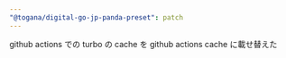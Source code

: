 ```yaml
---
"@togana/digital-go-jp-panda-preset": patch
---
```


github actions での turbo の cache を github actions cache に載せ替えた
